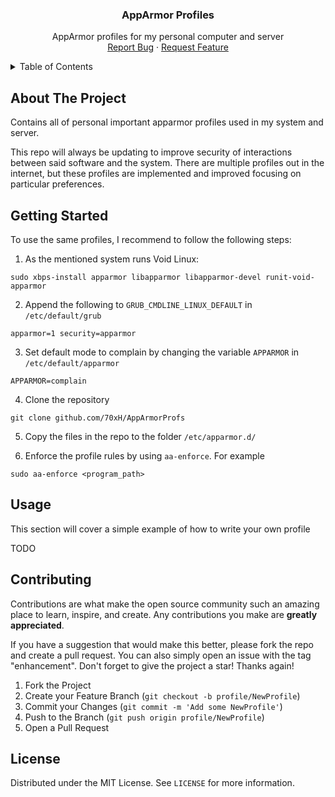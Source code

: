 <div align="center">
  <h3 align="center">AppArmor Profiles</h3>
  <p align="center">
    AppArmor profiles for my personal computer and server
    <br />
    <a href="https://github.com/70xH/AppArmorProfs/issues">Report Bug</a>
    ·
    <a href="https://github.com/70xH/AppArmorProfs/issues">Request Feature</a>
  </p>
</div>

<details>
  <summary>Table of Contents</summary>
  <ol>
    <li><a href="#about-the-project">About The Project</a></li>
    <li><a href="#getting-started">Getting Started</a></li>
    <li><a href="#usage">Usage</a></li>
    <li><a href="#contributing">Contributing</a></li>
    <li><a href="#license">License</a></li>
  </ol>
</details>

## About The Project

Contains all of personal important apparmor profiles used in my system and server. 

This repo will always be updating to improve security of interactions between said software and the system. There are multiple profiles out in the internet, but these profiles are implemented and improved focusing on particular preferences.

## Getting Started

To use the same profiles, I recommend to follow the following steps:

1. As the mentioned system runs Void Linux:

```
sudo xbps-install apparmor libapparmor libapparmor-devel runit-void-apparmor
```

2. Append the following to `GRUB_CMDLINE_LINUX_DEFAULT` in `/etc/default/grub`

```
apparmor=1 security=apparmor
```

3. Set default mode to complain by changing the variable `APPARMOR` in `/etc/default/apparmor`

```
APPARMOR=complain
```

4. Clone the repository

```
git clone github.com/70xH/AppArmorProfs
```

5. Copy the files in the repo to the folder `/etc/apparmor.d/`

6. Enforce the profile rules by using `aa-enforce`. For example

```
sudo aa-enforce <program_path>
```

## Usage

This section will cover a simple example of how to write your own profile

TODO

## Contributing

Contributions are what make the open source community such an amazing place to learn, inspire, and create. Any contributions you make are **greatly appreciated**.

If you have a suggestion that would make this better, please fork the repo and create a pull request. You can also simply open an issue with the tag "enhancement".
Don't forget to give the project a star! Thanks again!

1. Fork the Project
2. Create your Feature Branch (`git checkout -b profile/NewProfile`)
3. Commit your Changes (`git commit -m 'Add some NewProfile'`)
4. Push to the Branch (`git push origin profile/NewProfile`)
5. Open a Pull Request

## License

Distributed under the MIT License. See `LICENSE` for more information.
